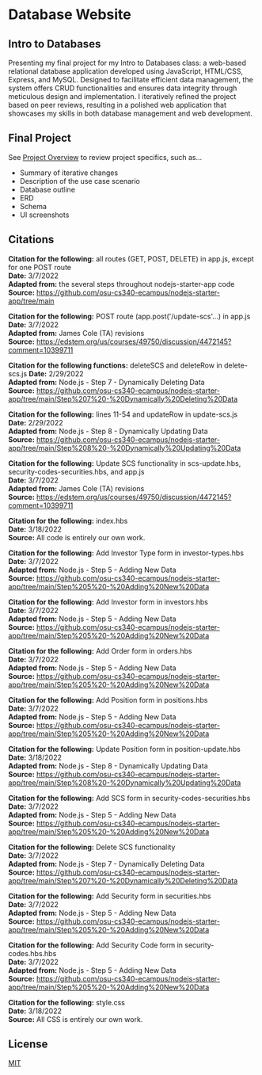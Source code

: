 # Database Website

## Intro to Databases

Presenting my final project for my Intro to Databases class: a web-based relational database application developed using JavaScript, HTML/CSS, Express, and MySQL. Designed to facilitate efficient data management, the system offers CRUD functionalities and ensures data integrity through meticulous design and implementation. I iteratively refined the project based on peer reviews, resulting in a polished web application that showcases my skills in both database management and web development.

## Final Project

See [Project Overview](Project_Overview.pdf) to review project specifics, such as...
-  Summary of iterative changes
-  Description of the use case scenario
-  Database outline
-  ERD
-  Schema
-  UI screenshots

## Citations

**Citation for the following:** all routes (GET, POST, DELETE) in app.js, except for one POST route  
**Date:** 3/7/2022  
**Adapted from:** the several steps throughout nodejs-starter-app code  
**Source:** https://github.com/osu-cs340-ecampus/nodejs-starter-app/tree/main

**Citation for the following:** POST route (app.post('/update-scs'...) in app.js  
**Date:** 3/7/2022  
**Adapted from:** James Cole (TA) revisions   
**Source:** https://edstem.org/us/courses/49750/discussion/4472145?comment=10399711

**Citation for the following functions:** deleteSCS and deleteRow in delete-scs.js 
**Date:** 2/29/2022  
**Adapted from:** Node.js - Step 7 - Dynamically Deleting Data  
**Source:** https://github.com/osu-cs340-ecampus/nodejs-starter-app/tree/main/Step%207%20-%20Dynamically%20Deleting%20Data

**Citation for the following:** lines 11-54 and updateRow in update-scs.js  
**Date:** 2/29/2022  
**Adapted from:** Node.js - Step 8 - Dynamically Updating Data  
**Source:** https://github.com/osu-cs340-ecampus/nodejs-starter-app/tree/main/Step%208%20-%20Dynamically%20Updating%20Data

**Citation for the following:** Update SCS functionality in scs-update.hbs, security-codes-securities.hbs, and app.js  
**Date:** 3/7/2022  
**Adapted from:** James Cole (TA) revisions  
**Source:** https://edstem.org/us/courses/49750/discussion/4472145?comment=10399711

**Citation for the following:** index.hbs  
**Date:** 3/18/2022  
**Source:** All code is entirely our own work.

**Citation for the following:** Add Investor Type form in investor-types.hbs  
**Date:** 3/7/2022  
**Adapted from:** Node.js - Step 5 - Adding New Data  
**Source:** https://github.com/osu-cs340-ecampus/nodejs-starter-app/tree/main/Step%205%20-%20Adding%20New%20Data

**Citation for the following:** Add Investor form in investors.hbs  
**Date:** 3/7/2022  
**Adapted from:** Node.js - Step 5 - Adding New Data  
**Source:** https://github.com/osu-cs340-ecampus/nodejs-starter-app/tree/main/Step%205%20-%20Adding%20New%20Data

**Citation for the following:** Add Order form in orders.hbs  
**Date:** 3/7/2022  
**Adapted from:** Node.js - Step 5 - Adding New Data  
**Source:** https://github.com/osu-cs340-ecampus/nodejs-starter-app/tree/main/Step%205%20-%20Adding%20New%20Data

**Citation for the following:** Add Position form in positions.hbs  
**Date:** 3/7/2022  
**Adapted from:** Node.js - Step 5 - Adding New Data  
**Source:** https://github.com/osu-cs340-ecampus/nodejs-starter-app/tree/main/Step%205%20-%20Adding%20New%20Data

**Citation for the following:** Update Position form in position-update.hbs  
**Date:** 3/18/2022  
**Adapted from:** Node.js - Step 8 - Dynamically Updating Data  
**Source:** https://github.com/osu-cs340-ecampus/nodejs-starter-app/tree/main/Step%208%20-%20Dynamically%20Updating%20Data 

**Citation for the following:** Add SCS form in security-codes-securities.hbs  
**Date:** 3/7/2022  
**Adapted from:** Node.js - Step 5 - Adding New Data  
**Source:** https://github.com/osu-cs340-ecampus/nodejs-starter-app/tree/main/Step%205%20-%20Adding%20New%20Data

**Citation for the following:** Delete SCS functionality  
**Date:** 3/7/2022  
**Adapted from:** Node.js - Step 7 - Dynamically Deleting Data  
**Source:** https://github.com/osu-cs340-ecampus/nodejs-starter-app/tree/main/Step%207%20-%20Dynamically%20Deleting%20Data

**Citation for the following:** Add Security form in securities.hbs  
**Date:** 3/7/2022  
**Adapted from:** Node.js - Step 5 - Adding New Data  
**Source:** https://github.com/osu-cs340-ecampus/nodejs-starter-app/tree/main/Step%205%20-%20Adding%20New%20Data

**Citation for the following:** Add Security Code form in security-codes.hbs.hbs  
**Date:** 3/7/2022  
**Adapted from:** Node.js - Step 5 - Adding New Data  
**Source:** https://github.com/osu-cs340-ecampus/nodejs-starter-app/tree/main/Step%205%20-%20Adding%20New%20Data

**Citation for the following:** style.css  
**Date:** 3/18/2022  
**Source:** All CSS is entirely our own work.  

## License

[MIT](https://choosealicense.com/licenses/mit/)

